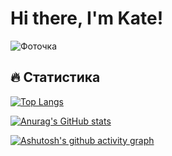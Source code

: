 # Hi there, I'm Kate! 

![Фоточка](https://github.com/user-attachments/assets/0c7c0ff1-2912-4179-8955-a2bbb435a960 "Ну я")

## :fire: Статистика
[![Top Langs](https://github-readme-stats.vercel.app/api/top-langs/?username=sombrecloud18&layout=compact&theme=vision-friendly-dark)](https://github.com/anuraghazra/github-readme-stats)

[![Anurag's GitHub stats](https://github-readme-stats.vercel.app/api?username=sombrecloud18)](https://github.com/anuraghazra/github-readme-stats)

[![Ashutosh's github activity graph](https://activity-graph.herokuapp.com/graph?username=sombrecloud18)](https://github.com/ashutosh00710/github-readme-activity-graph)


